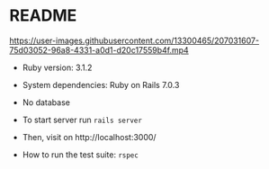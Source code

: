 # README

https://user-images.githubusercontent.com/13300465/207031607-75d03052-96a8-4331-a0d1-d20c17559b4f.mp4

* Ruby version: 3.1.2

* System dependencies: Ruby on Rails 7.0.3

* No database

* To start server run `rails server`

* Then, visit on http://localhost:3000/

* How to run the test suite: `rspec`
